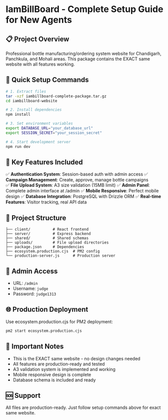 # IamBillBoard - Complete Setup Guide for New Agents

## 📋 Project Overview
Professional bottle manufacturing/ordering system website for Chandigarh, Panchkula, and Mohali areas. 
This package contains the EXACT same website with all features working.

## 🚀 Quick Setup Commands
```bash
# 1. Extract files
tar -xzf iambillboard-complete-package.tar.gz
cd iambillboard-website

# 2. Install dependencies  
npm install

# 3. Set environment variables
export DATABASE_URL="your_database_url"
export SESSION_SECRET="your_session_secret"

# 4. Start development server
npm run dev
```

## 🔧 Key Features Included
✅ **Authentication System**: Session-based auth with admin access
✅ **Campaign Management**: Create, approve, manage bottle campaigns  
✅ **File Upload System**: A3 size validation (15MB limit)
✅ **Admin Panel**: Complete admin interface at /admin
✅ **Mobile Responsive**: Perfect mobile design
✅ **Database Integration**: PostgreSQL with Drizzle ORM
✅ **Real-time Features**: Visitor tracking, real API data

## 📁 Project Structure
```
├── client/          # React frontend
├── server/          # Express backend  
├── shared/          # Shared schemas
├── uploads/         # File upload directories
├── package.json     # Dependencies
├── ecosystem.production.cjs  # PM2 config
└── production-server.js      # Production server
```

## 🔐 Admin Access
- URL: `/admin`
- Username: `judge`
- Password: `judge1313`

## 🌐 Production Deployment
Use ecosystem.production.cjs for PM2 deployment:
```bash
pm2 start ecosystem.production.cjs
```

## 📝 Important Notes
- This is the EXACT same website - no design changes needed
- All features are production-ready and tested
- A3 validation system is implemented and working
- Mobile responsive design is complete
- Database schema is included and ready

## 🆘 Support
All files are production-ready. Just follow setup commands above for exact same website.